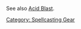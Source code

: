 See also [Acid Blast](Acid_Blast "wikilink").

[Category: Spellcasting Gear](Category:_Spellcasting_Gear "wikilink")
